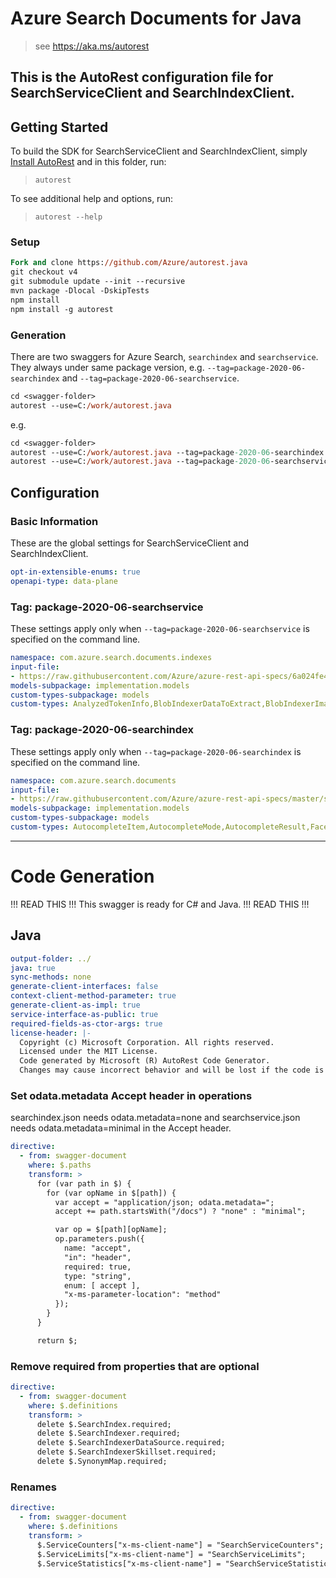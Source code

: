 # Azure Search Documents for Java
    
> see https://aka.ms/autorest

This is the AutoRest configuration file for SearchServiceClient and SearchIndexClient.
---
## Getting Started 

To build the SDK for SearchServiceClient and SearchIndexClient, simply [Install AutoRest](https://aka.ms/autorest) and in this folder, run:

> `autorest`

To see additional help and options, run:

> `autorest --help`

### Setup
```ps
Fork and clone https://github.com/Azure/autorest.java 
git checkout v4
git submodule update --init --recursive
mvn package -Dlocal -DskipTests
npm install
npm install -g autorest
```

### Generation

There are two swaggers for Azure Search, `searchindex` and `searchservice`. They always under same package version, e.g. 
`--tag=package-2020-06-searchindex` and `--tag=package-2020-06-searchservice`.

```ps
cd <swagger-folder>
autorest --use=C:/work/autorest.java
```

e.g.
```ps
cd <swagger-folder>
autorest --use=C:/work/autorest.java --tag=package-2020-06-searchindex
autorest --use=C:/work/autorest.java --tag=package-2020-06-searchservice
```
## Configuration

### Basic Information 
These are the global settings for SearchServiceClient and SearchIndexClient.

``` yaml
opt-in-extensible-enums: true
openapi-type: data-plane
```

### Tag: package-2020-06-searchservice

These settings apply only when `--tag=package-2020-06-searchservice` is specified on the command line.

``` yaml $(tag) == 'package-2020-06-searchservice'
namespace: com.azure.search.documents.indexes
input-file:
- https://raw.githubusercontent.com/Azure/azure-rest-api-specs/6a024fe462c3a4b0b720183c1d8c6f96b261a386/specification/search/data-plane/Azure.Search/preview/2020-06-30/searchservice.json
models-subpackage: implementation.models
custom-types-subpackage: models
custom-types: AnalyzedTokenInfo,BlobIndexerDataToExtract,BlobIndexerImageAction,BlobIndexerPDFTextRotationAlgorithm,BlobIndexerParsingMode,CharFilterName,CjkBigramTokenFilterScripts,CorsOptions,DistanceScoringParameters,EdgeNGramTokenFilterSide,EntityCategory,EntityRecognitionSkillLanguage,FieldMapping,FieldMappingFunction,FreshnessScoringParameters,ImageAnalysisSkillLanguage,ImageDetail,IndexerExecutionEnvironment,IndexerExecutionResult,IndexerExecutionStatus,IndexerStatus,IndexingParametersConfiguration,IndexingSchedule,KeyPhraseExtractionSkillLanguage,LexicalAnalyzerName,LexicalTokenizerName,MicrosoftStemmingTokenizerLanguage,MicrosoftTokenizerLanguage,OcrSkillLanguage,OutputFieldMappingEntry,PhoneticEncoder,RegexFlags,ResourceCounter,ScoringFunctionAggregation,ScoringFunctionInterpolation,SearchFieldDataType,SearchIndexerDataContainer,SearchIndexerDataSourceType,SearchIndexerError,SearchIndexerLimits,SearchIndexerStatus,SearchIndexerWarning,SearchServiceCounters,SearchServiceLimits,SearchServiceStatistics,SentimentSkillLanguage,SnowballTokenFilterLanguage,SplitSkillLanguage,StemmerTokenFilterLanguage,StopwordsList,TagScoringParameters,TextSplitMode,TextTranslationSkillLanguage,TextWeights,TokenCharacterKind,TokenFilterName,VisualFeature
```

### Tag: package-2020-06-searchindex

These settings apply only when `--tag=package-2020-06-searchindex` is specified on the command line.

``` yaml $(tag) == 'package-2020-06-searchindex'
namespace: com.azure.search.documents
input-file:
- https://raw.githubusercontent.com/Azure/azure-rest-api-specs/master/specification/search/data-plane/Azure.Search/preview/2020-06-30/searchindex.json
models-subpackage: implementation.models
custom-types-subpackage: models
custom-types: AutocompleteItem,AutocompleteMode,AutocompleteResult,FacetResult,IndexActionType,QueryType,SearchMode
```

---
# Code Generation

!!! READ THIS !!!
This swagger is ready for C# and Java.
!!! READ THIS !!!

## Java

``` yaml
output-folder: ../
java: true
sync-methods: none
generate-client-interfaces: false
context-client-method-parameter: true
generate-client-as-impl: true
service-interface-as-public: true
required-fields-as-ctor-args: true
license-header: |-
  Copyright (c) Microsoft Corporation. All rights reserved.
  Licensed under the MIT License.
  Code generated by Microsoft (R) AutoRest Code Generator.
  Changes may cause incorrect behavior and will be lost if the code is regenerated.
```

### Set odata.metadata Accept header in operations

searchindex.json needs odata.metadata=none and searchservice.json needs odata.metadata=minimal in the Accept header.

``` yaml $(java)
directive:
  - from: swagger-document
    where: $.paths
    transform: >
      for (var path in $) {
        for (var opName in $[path]) {
          var accept = "application/json; odata.metadata=";
          accept += path.startsWith("/docs") ? "none" : "minimal";

          var op = $[path][opName];
          op.parameters.push({
            name: "accept",
            "in": "header",
            required: true,
            type: "string",
            enum: [ accept ],
            "x-ms-parameter-location": "method"
          });
        }
      }

      return $;
```

### Remove required from properties that are optional

``` yaml $(java)
directive:
  - from: swagger-document
    where: $.definitions
    transform: >
      delete $.SearchIndex.required;
      delete $.SearchIndexer.required;
      delete $.SearchIndexerDataSource.required;
      delete $.SearchIndexerSkillset.required;
      delete $.SynonymMap.required;
```

### Renames
``` yaml $(java)
directive:
  - from: swagger-document
    where: $.definitions
    transform: >
      $.ServiceCounters["x-ms-client-name"] = "SearchServiceCounters";
      $.ServiceLimits["x-ms-client-name"] = "SearchServiceLimits";
      $.ServiceStatistics["x-ms-client-name"] = "SearchServiceStatistics";
```
